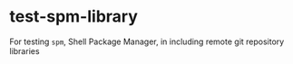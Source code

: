 # test-spm-library
For testing `spm`, Shell Package Manager, in including remote git repository libraries
